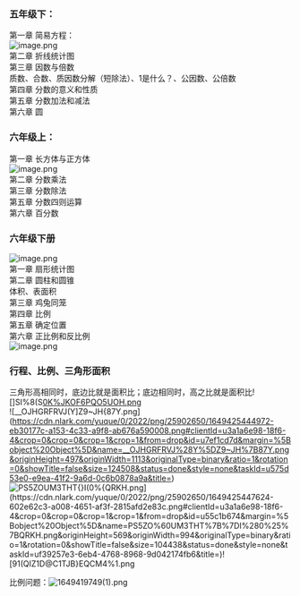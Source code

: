 <a name="s1PGx"></a>
### 五年级下：
第一章 简易方程：<br />![image.png](https://cdn.nlark.com/yuque/0/2022/png/25902650/1649232784157-8caccbc7-c769-4c2e-9bc0-04f8f6f24276.png#clientId=u6bb9e451-db3b-4&crop=0&crop=0&crop=1&crop=1&from=paste&height=81&id=uc115a8c0&margin=%5Bobject%20Object%5D&name=image.png&originHeight=162&originWidth=916&originalType=binary&ratio=1&rotation=0&showTitle=false&size=96727&status=done&style=none&taskId=ud1c3602d-9dbe-4f8f-8bf7-83540c08882&title=&width=458)<br />第二章 折线统计图<br />第三章 因数与倍数<br />质数、合数、质因数分解（短除法）、1是什么？、公因数、公倍数<br />第四章 分数的意义和性质<br />第五章 分数加法和减法<br />第六章 圆
<a name="Yi53x"></a>
### 六年级上：
第一章 长方体与正方体<br />![image.png](https://cdn.nlark.com/yuque/0/2022/png/25902650/1649239408999-96d2b6d5-33ab-4212-9b9d-d96d52004f2f.png#clientId=uedec7cd6-1bf4-4&crop=0&crop=0&crop=1&crop=1&from=paste&height=591&id=u68b77b19&margin=%5Bobject%20Object%5D&name=image.png&originHeight=887&originWidth=1920&originalType=binary&ratio=1&rotation=0&showTitle=false&size=1233622&status=done&style=none&taskId=u0cd1a754-114e-4d95-a063-7e10da0d27c&title=&width=1280)<br />第二章 分数乘法<br />第三章 分数除法<br />第五章 分数四则运算<br />第六章 百分数
<a name="WiUgr"></a>
### 六年级下册
![image.png](https://cdn.nlark.com/yuque/0/2022/png/25902650/1649232678284-cc03121a-7f86-41e3-8432-ec4b7eff713b.png#clientId=u6bb9e451-db3b-4&crop=0&crop=0&crop=1&crop=1&from=paste&height=720&id=u3397c8a8&margin=%5Bobject%20Object%5D&name=image.png&originHeight=1440&originWidth=1080&originalType=binary&ratio=1&rotation=0&showTitle=false&size=2332618&status=done&style=none&taskId=u62028307-73ce-448e-9b58-80d33615ddf&title=&width=540)<br />第一章 扇形统计图<br />第二章 圆柱和圆锥<br />体积、表面积<br />第三章 鸡兔同笼<br />第四章 比例<br />第五章 确定位置<br />第六章 正比例和反比例<br />![image.png](https://cdn.nlark.com/yuque/0/2022/png/25902650/1649243908293-92050411-2476-40f2-8011-9404d7804cd9.png#clientId=uedec7cd6-1bf4-4&crop=0&crop=0&crop=1&crop=1&from=paste&height=228&id=ud1eb0857&margin=%5Bobject%20Object%5D&name=image.png&originHeight=342&originWidth=950&originalType=binary&ratio=1&rotation=0&showTitle=false&size=175965&status=done&style=none&taskId=u2ac6fce0-9bfe-44ec-9d8d-3c35a9eb6f3&title=&width=633.3333333333334)



<a name="GidK8"></a>
### 行程、比例、三角形面积
三角形高相同时，底边比就是面积比；底边相同时，高之比就是面积比![]SI%8(S[0K%JKOF6PQO5UOH.png](https://cdn.nlark.com/yuque/0/2022/png/25902650/1649425438560-d7afe4b3-7c2d-4830-90dd-257f5dfd8184.png#clientId=u3a1a6e98-18f6-4&crop=0&crop=0&crop=1&crop=1&from=drop&id=uf7467e03&margin=%5Bobject%20Object%5D&name=%5DSI%258%28S%5B0K%25JKOF6PQO5UOH.png&originHeight=725&originWidth=1241&originalType=binary&ratio=1&rotation=0&showTitle=false&size=64580&status=done&style=none&taskId=u1751eeb2-ff42-4808-afd5-9f37c46f7a4&title=)<br />![__OJHGRFRVJ(Y]Z9~JH{87Y.png](https://cdn.nlark.com/yuque/0/2022/png/25902650/1649425444972-eb30177c-a153-4c33-a9f8-ab676a590008.png#clientId=u3a1a6e98-18f6-4&crop=0&crop=0&crop=1&crop=1&from=drop&id=u7ef1cd7d&margin=%5Bobject%20Object%5D&name=__OJHGRFRVJ%28Y%5DZ9~JH%7B87Y.png&originHeight=497&originWidth=1113&originalType=binary&ratio=1&rotation=0&showTitle=false&size=124508&status=done&style=none&taskId=u575d53e0-e9ea-41f2-9a6d-0c6b0878a9a&title=)<br />![PS5ZO`UM3THT{}I(0%{QRKH.png](https://cdn.nlark.com/yuque/0/2022/png/25902650/1649425447624-602e62c3-a008-4651-af3f-2815afd2e83c.png#clientId=u3a1a6e98-18f6-4&crop=0&crop=0&crop=1&crop=1&from=drop&id=u55c1b674&margin=%5Bobject%20Object%5D&name=PS5ZO%60UM3THT%7B%7DI%280%25%7BQRKH.png&originHeight=569&originWidth=994&originalType=binary&ratio=1&rotation=0&showTitle=false&size=104438&status=done&style=none&taskId=uf39257e3-6eb4-4768-8968-9d042174fb6&title=)![91(QI`Z1D@C1TJB}EQCM4%1.png](https://cdn.nlark.com/yuque/0/2022/png/25902650/1649425452949-21d137a3-55d9-4d6f-87e4-5fae1b2088d0.png#clientId=u3a1a6e98-18f6-4&crop=0&crop=0&crop=1&crop=1&from=drop&id=u1570dd28&margin=%5Bobject%20Object%5D&name=91%28QI%60Z1D%40C1TJB%7DEQCM4%251.png&originHeight=363&originWidth=1471&originalType=binary&ratio=1&rotation=0&showTitle=false&size=58123&status=done&style=none&taskId=u7896a46c-37af-4b3c-9aa2-0e606f62b59&title=)

比例问题：![1649419749(1).png](https://cdn.nlark.com/yuque/0/2022/png/25902650/1649425465706-2d979666-dc8e-455e-96e0-e4b8ce88061d.png#clientId=u3a1a6e98-18f6-4&crop=0&crop=0&crop=1&crop=1&from=drop&id=uee073d9b&margin=%5Bobject%20Object%5D&name=1649419749%281%29.png&originHeight=218&originWidth=1697&originalType=binary&ratio=1&rotation=0&showTitle=false&size=464545&status=done&style=none&taskId=u77981216-7438-46d3-aa78-9ff9a0017a7&title=)
